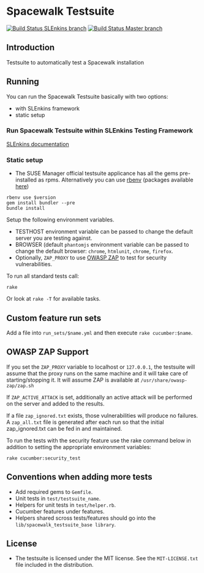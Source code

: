 
# Spacewalk Testsuite

[![Build Status SLEnkins branch](https://travis-ci.org/SUSE/spacewalk-testsuite-base.svg?branch=slenkins)](https://travis-ci.org/SUSE/spacewalk-testsuite-base)
[![Build Status Master branch](https://travis-ci.org/SUSE/spacewalk-testsuite-base.svg?branch=master)](https://travis-ci.org/SUSE/spacewalk-testsuite-base)


## Introduction

Testsuite to automatically test a Spacewalk installation

## Running

You can run the Spacewalk Testsuite basically with two options:

* with SLEnkins framework 
* static setup 

### Run Spacewalk Testsuite within SLEnkins Testing Framework

[SLEnkins documentation](docs/SLEnkins-howto.md)


### Static setup
* The SUSE Manager official testsuite applicance has all the gems pre-installed as rpms. Alternatively you can use [rbenv](http://rbenv.org/) (packages available [here](https://software.opensuse.org/download/package?project=devel:languages:ruby:extensions&package=rbenv))

```console
rbenv use $version
gem install bundler --pre
bundle install
```

Setup the following environment variables.

* TESTHOST environment variable can be passed to change the default server you are testing against.
* BROWSER (default `phantomjs` environment variable can be passed to change the default browser: `chrome`, `htmlunit`, `chrome`, `firefox`.
* Optionally, `ZAP_PROXY` to use [OWASP ZAP](https://code.google.com/p/zaproxy) to test for security vulnerabilities.

To run all standard tests call:

```console
rake
```

Or look at `rake -T` for available tasks.

## Custom feature run sets

Add a file into `run_sets/$name.yml` and then execute `rake cucumber:$name`.

## OWASP ZAP Support

If you set the `ZAP_PROXY` variable to localhost or `127.0.0.1`, the testsuite
will assume that the proxy runs on the same machine and it will take care
of starting/stopping it. It will assume ZAP is available at `/usr/share/owasp-zap/zap.sh`

If `ZAP_ACTIVE_ATTACK` is set, additionally an active attack will be performed on the
server and added to the results.

If a file `zap_ignored.txt` exists, those vulnerabilities will produce no failures.
A `zap_all.txt` file is generated after each run so that the initial zap_ignored.txt
can be fed in and maintained.

To run the tests with the security feature use the rake command below in addition 
to setting the appropriate environment variables:

```console
rake cucumber:security_test
```

## Conventions when adding more tests

* Add required gems to `Gemfile`.
* Unit tests in `test/testsuite_name`.
* Helpers for unit tests in `test/helper.rb`.
* Cucumber features under features.
* Helpers shared scross tests/features should go into the `lib/spacewalk_testsuite_base library`.

## License

* The testsuite is licensed under the MIT license. See the `MIT-LICENSE.txt` file included in the distribution.




